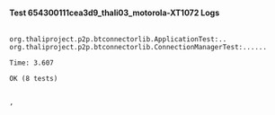 #### Test 654300111cea3d9_thali03_motorola-XT1072 Logs


```

org.thaliproject.p2p.btconnectorlib.ApplicationTest:..
org.thaliproject.p2p.btconnectorlib.ConnectionManagerTest:......

Time: 3.607

OK (8 tests)


,
```
